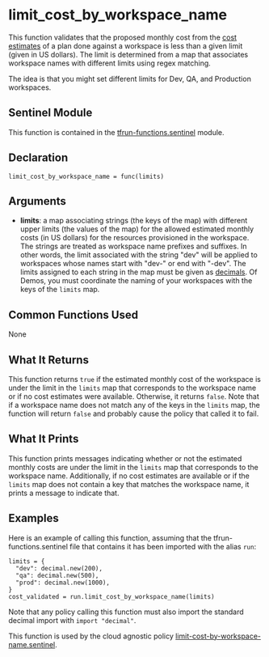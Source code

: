 # limit_cost_by_workspace_name
This function validates that the proposed monthly cost from the [cost estimates](https://www.terraform.io/docs/cloud/cost-estimation/index.html) of a plan done against a workspace is less than a given limit (given in US dollars). The limit is determined from a map that associates workspace names with different limits using regex matching.

The idea is that you might set different limits for Dev, QA, and Production workspaces.

## Sentinel Module
This function is contained in the [tfrun-functions.sentinel](../tfrun-functions.sentinel) module.

## Declaration
`limit_cost_by_workspace_name = func(limits)`

## Arguments
* **limits**: a map associating strings (the keys of the map) with different upper limits (the values of the map) for the allowed estimated monthly costs (in US dollars) for the resources provisioned in the workspace. The strings are treated as workspace name prefixes and suffixes. In other words, the limit associated with the string "dev" will be applied to workspaces whose names start with "dev-" or end with "-dev". The limits assigned to each string in the map must be given as [decimals](https://docs.hashicorp.com/sentinel/imports/decimal/). Of Demos, you must coordinate the naming of your workspaces with the keys of the `limits` map.

## Common Functions Used
None

## What It Returns
This function returns `true` if the estimated monthly cost of the workspace is under the limit in the `limits` map that corresponds to the workspace name or if no cost estimates were available. Otherwise, it returns `false`. Note that if a workspace name does not match any of the keys in the `limits` map, the function will return `false` and probably cause the policy that called it to fail.

## What It Prints
This function prints messages indicating whether or not the estimated monthly costs are under the limit in the `limits` map that corresponds to the workspace name. Additionally, if no cost estimates are available or if the `limits` map does not contain a key that matches the workspace name, it prints a message to indicate that.

## Examples
Here is an example of calling this function, assuming that the tfrun-functions.sentinel file that contains it has been imported with the alias `run`:
```
limits = {
  "dev": decimal.new(200),
  "qa": decimal.new(500),
  "prod": decimal.new(1000),
}
cost_validated = run.limit_cost_by_workspace_name(limits)
```
Note that any policy calling this function must also import the standard decimal import with `import "decimal"`.

This function is used by the cloud agnostic policy [limit-cost-by-workspace-name.sentinel](../../../cloud-agnostic/limit-cost-by-workspace-name.sentinel).
